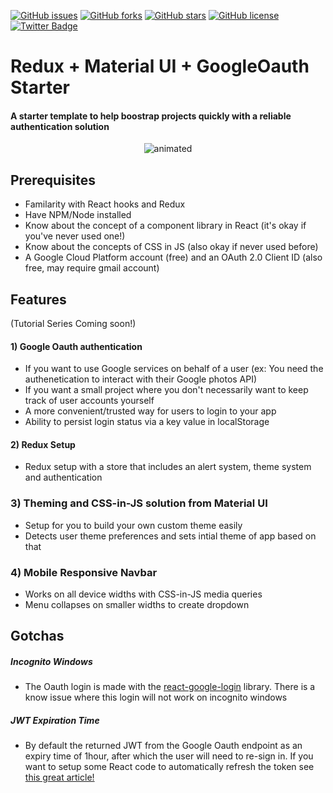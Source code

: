 [![GitHub issues](https://img.shields.io/github/issues/ethanny2/redux-material-ui-Oauth-starter)](https://github.com/ethanny2/redux-material-ui-Oauth-starter/issues)  [![GitHub forks](https://img.shields.io/github/forks/ethanny2/redux-material-ui-Oauth-starter)](https://github.com/ethanny2/redux-material-ui-Oauth-starter/network) [![GitHub stars](https://img.shields.io/github/stars/ethanny2/redux-material-ui-Oauth-starter)](https://github.com/ethanny2/redux-material-ui-Oauth-starter/stargazers) [![GitHub license](https://img.shields.io/github/license/ethanny2/redux-material-ui-Oauth-starter)](https://github.com/ethanny2/redux-material-ui-Oauth-starter) [![Twitter Badge](https://img.shields.io/badge/chat-twitter-blue.svg)](https://twitter.com/ArrayLikeObj)

# Redux + Material UI + GoogleOauth Starter

#### A starter template to help boostrap projects quickly with a reliable authentication solution

<p align="center">
  <img src="https://media4.giphy.com/media/OfAxWYWzJcKvuRDWKA/giphy.gif" alt="animated" />
</p>

## Prerequisites

- Familarity with React hooks and Redux
- Have NPM/Node installed
- Know about the concept of a component library in React (it's okay if you've never used one!)
- Know about the concepts of CSS in JS (also okay if never used before)
- A Google Cloud Platform account (free) and an OAuth 2.0 Client ID (also free, may require gmail account)

## Features

(Tutorial Series Coming soon!)

#### 1) Google Oauth authentication

- If you want to use Google services on behalf of a user (ex: You need the authenetication to interact with their Google photos API)
- If you want a small project where you don't necessarily want to keep track of user accounts yourself
- A more convenient/trusted way for users to login to your app
- Ability to persist login status via a key value in localStorage

#### 2) Redux Setup

- Redux setup with a store that includes an alert system, theme system and authentication

### 3) Theming and CSS-in-JS solution from Material UI

- Setup for you to build your own custom theme easily
- Detects user theme preferences and sets intial theme of app based on that

### 4) Mobile Responsive Navbar

- Works on all device widths with CSS-in-JS media queries
- Menu collapses on smaller widths to create dropdown

## Gotchas

##### Incognito Windows

- The Oauth login is made with the [react-google-login](https://www.npmjs.com/package/react-google-login) library. There is a know issue where this login will not work on incognito windows

##### JWT Expiration Time

- By default the returned JWT from the Google Oauth endpoint as an expiry time of 1hour, after which the user will need to re-sign in. If you want to setup some React code to automatically refresh the token see [this great article!](https://dev.to/sivaneshs/add-google-login-to-your-react-apps-in-10-mins-4del)
